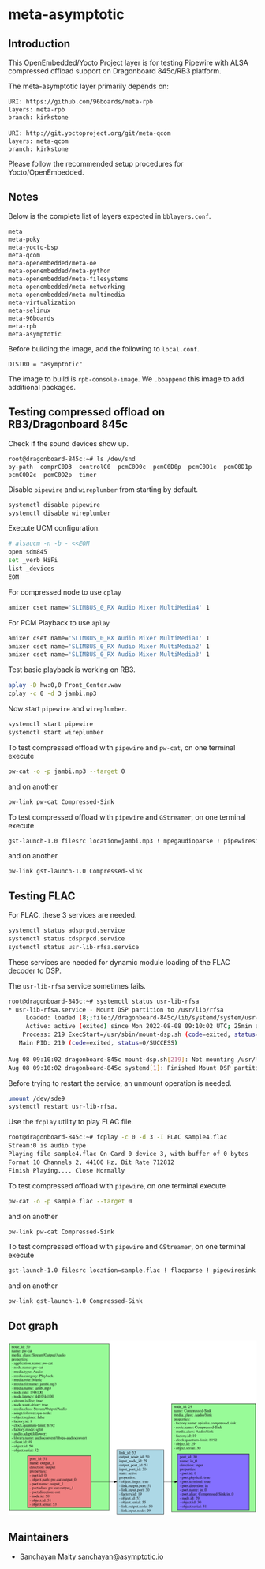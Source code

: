 meta-asymptotic
================================

Introduction
-------------------------

This OpenEmbedded/Yocto Project layer is for testing Pipewire with ALSA
compressed offload support on Dragonboard 845c/RB3 platform.

The meta-asymptotic layer primarily depends on:

	URI: https://github.com/96boards/meta-rpb
	layers: meta-rpb
	branch: kirkstone

	URI: http://git.yoctoproject.org/git/meta-qcom
	layers: meta-qcom
	branch: kirkstone

Please follow the recommended setup procedures for Yocto/OpenEmbedded.

Notes
-------------------------

Below is the complete list of layers expected in `bblayers.conf`.

```
meta
meta-poky
meta-yocto-bsp
meta-qcom
meta-openembedded/meta-oe
meta-openembedded/meta-python
meta-openembedded/meta-filesystems
meta-openembedded/meta-networking
meta-openembedded/meta-multimedia
meta-virtualization
meta-selinux
meta-96boards
meta-rpb
meta-asymptotic
```

Before building the image, add the following to `local.conf`.

```
DISTRO = "asymptotic"
```

The image to build is `rpb-console-image`. We `.bbappend` this image to add
additional packages.

Testing compressed offload on RB3/Dragonboard 845c
-------------------------

Check if the sound devices show up.

```
root@dragonboard-845c:~# ls /dev/snd
by-path  comprC0D3  controlC0  pcmC0D0c  pcmC0D0p  pcmC0D1c  pcmC0D1p  pcmC0D2c  pcmC0D2p  timer
```

Disable `pipewire` and `wireplumber` from starting by default.

```bash
systemctl disable pipewire
systemctl disable wireplumber
```

Execute UCM configuration.

```bash
# alsaucm -n -b - <<EOM
open sdm845
set _verb HiFi
list _devices
EOM
```

For compressed node to use `cplay`

```bash
amixer cset name='SLIMBUS_0_RX Audio Mixer MultiMedia4' 1
```

For PCM Playback to use `aplay`

```bash
amixer cset name='SLIMBUS_0_RX Audio Mixer MultiMedia1' 1
amixer cset name='SLIMBUS_0_RX Audio Mixer MultiMedia2' 1
amixer cset name='SLIMBUS_0_RX Audio Mixer MultiMedia3' 1
```

Test basic playback is working on RB3.

```bash
aplay -D hw:0,0 Front_Center.wav
cplay -c 0 -d 3 jambi.mp3
```

Now start `pipewire` and `wireplumber`.

```bash
systemctl start pipewire
systemctl start wireplumber
```

To test compressed offload with `pipewire` and `pw-cat`, on one terminal execute

```bash
pw-cat -o -p jambi.mp3 --target 0
```

and on another

```bash
pw-link pw-cat Compressed-Sink
```

To test compressed offload with `pipewire` and `GStreamer`, on one terminal execute

```bash
gst-launch-1.0 filesrc location=jambi.mp3 ! mpegaudioparse ! pipewiresink mode=2 target-object=Compressed-Sink
```

and on another

```bash
pw-link gst-launch-1.0 Compressed-Sink
```

Testing FLAC
-------------------------

For FLAC, these 3 services are needed.

```bash
systemctl status adsprpcd.service
systemctl status cdsprpcd.service
systemctl status usr-lib-rfsa.service
```

These services are needed for dynamic module loading of the FLAC decoder to DSP.

The `usr-lib-rfsa` service sometimes fails.

```bash
root@dragonboard-845c:~# systemctl status usr-lib-rfsa
* usr-lib-rfsa.service - Mount DSP partition to /usr/lib/rfsa
     Loaded: loaded (8;;file://dragonboard-845c/lib/systemd/system/usr-lib-rfsa.service/lib/systemd/system/usr-lib-rfsa.service8;;; enabled; preset: enabled)
     Active: active (exited) since Mon 2022-08-08 09:10:02 UTC; 25min ago
    Process: 219 ExecStart=/usr/sbin/mount-dsp.sh (code=exited, status=0/SUCCESS)
   Main PID: 219 (code=exited, status=0/SUCCESS)

Aug 08 09:10:02 dragonboard-845c mount-dsp.sh[219]: Not mounting /usr/lib/rfsa, partition/image not found
Aug 08 09:10:02 dragonboard-845c systemd[1]: Finished Mount DSP partition to /usr/lib/rfsa.
```

Before trying to restart the service, an unmount operation is needed.

```bash
umount /dev/sde9
systemctl restart usr-lib-rfsa.
```

Use the `fcplay` utility to play FLAC file.

```bash
root@dragonboard-845c:~# fcplay -c 0 -d 3 -I FLAC sample4.flac
Stream:0 is audio type
Playing file sample4.flac On Card 0 device 3, with buffer of 0 bytes
Format 10 Channels 2, 44100 Hz, Bit Rate 712812
Finish Playing.... Close Normally
```

To test compressed offload with `pipewire`, on one terminal execute

```bash
pw-cat -o -p sample.flac --target 0
```

and on another

```bash
pw-link pw-cat Compressed-Sink
```

To test compressed offload with `pipewire` and `GStreamer`, on one terminal execute

```bash
gst-launch-1.0 filesrc location=sample.flac ! flacparse ! pipewiresink mode=2 target-object=Compressed-Sink
```

and on another

```bash
pw-link gst-launch-1.0 Compressed-Sink
```

Dot graph
-------------------------

![](pw-smart.svg)

Maintainers
-------------------------

* Sanchayan Maity <sanchayan@asymptotic.io>
